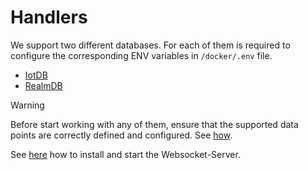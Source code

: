 # Handlers

We support two different databases. For each of them is required to configure the corresponding ENV variables in `/docker/.env` file. 

- [IotDB](./src/iotdb/README.md)
- [RealmDB](./src/realmdb/README.md)

> [!WARNING]
> Before start working with any of them, ensure that the supported data points are correctly defined and configured. See [how](./handlers/config/README.md).

See [here](../../information-layer/README.md) how to install and start the Websocket-Server.
